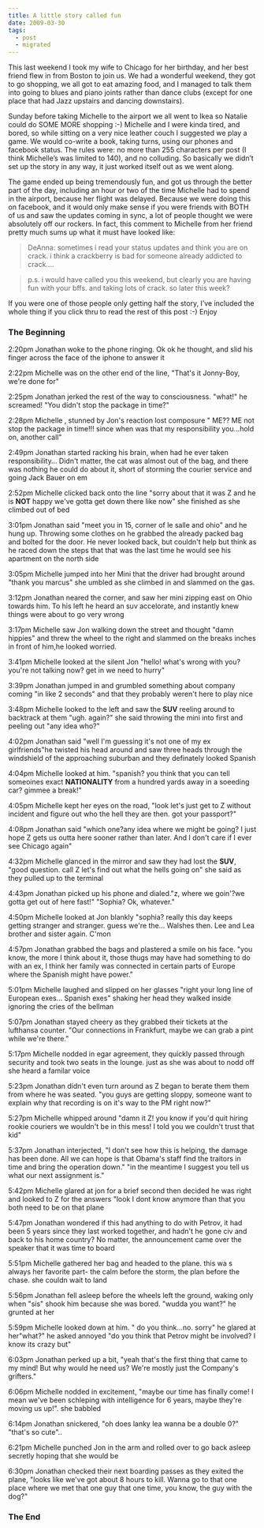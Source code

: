 ```yaml
---
title: A little story called fun
date: 2009-03-30
tags:
  - post
  - migrated
---
```


This last weekend I took my wife to Chicago for her birthday, and her best friend flew in from Boston to join us. We had a wonderful weekend, they got to go shopping, we all got to eat amazing food, and I managed to talk them into going to blues and piano joints rather than dance clubs (except for one place that had Jazz upstairs and dancing downstairs).

Sunday before taking Michelle to the airport we all went to Ikea so Natalie could do SOME MORE shopping :-) Michelle and I were kinda tired, and bored, so while sitting on a very nice leather couch I suggested we play a game. We would co-write a book, taking turns, using our phones and facebook status. The rules were: no more than 255 characters per post (I think Michelle’s was limited to 140), and no colluding. So basically we didn’t set up the story in any way, it just worked itself out as we went along.

The game ended up being tremendously fun, and got us through the better part of the day, including an hour or two of the time Michelle had to spend in the airport, because her flight was delayed. Because we were doing this on facebook, and it would only make sense if you were friends with BOTH of us and saw the updates coming in sync, a lot of people thought we were absolutely off our rockers. In fact, this comment to Michelle from her friend pretty much sums up what it must have looked like:

> DeAnna: sometimes i read your status updates and think you are on crack.
> i think a crackberry is bad for someone already addicted to crack….

> p.s. i would have called you this weekend, but clearly you are having fun with your bffs. and taking lots of crack. so later this week?

If you were one of those people only getting half the story, I’ve included the whole thing if you click thru to read the rest of this post :-) Enjoy

### The Beginning

2:20pm Jonathan woke to the phone ringing. Ok ok he thought, and slid his finger across the face of the iphone to answer it

2:22pm Michelle was on the other end of the line, "That's it Jonny-Boy, we're done for"

2:25pm Jonathan jerked the rest of the way to consciousness. "what!" he screamed! "You didn't stop the package in time?"

2:28pm Michelle , stunned by Jon's reaction lost composure " ME?? ME not stop the package in time!!! since when was that my responsibility you…hold on, another call"

2:49pm Jonathan started racking his brain, when had he ever taken responsibility… Didn't matter, the cat was almost out of the bag, and there was nothing he could do about it, short of storming the courier service and going Jack Bauer on em

2:52pm Michelle clicked back onto the line "sorry about that it was Z and he is **NOT** happy we've gotta get down there like now" she finished as she climbed out of bed

3:01pm Jonathan said "meet you in 15, corner of le salle and ohio" and he hung up. Throwing some clothes on he grabbed the already packed bag and bolted for the door. He never looked back, but couldn't help but think as he raced down the steps that that was the last time he would see his apartment on the north side

3:05pm Michelle jumped into her Mini that the driver had brought around "thank you marcus" she umbled as she climbed in and slammed on the gas.

3:12pm Jonathan neared the corner, and saw her mini zipping east on Ohio towards him. To his left he heard an suv accelorate, and instantly knew things were about to go very wrong

3:17pm Michelle saw Jon walking down the street and thought "damn hippies" and threw the wheel to the right and slammed on the breaks inches in front of him,he looked worried.

3:41pm Michelle looked at the silent Jon "hello! what's wrong with you? you're not talking now? get in we need to hurry"

3:39pm Jonathan jumped in and grumbled something about company coming "in like 2 seconds" and that they probably weren't here to play nice

3:48pm Michelle looked to the left and saw the **SUV** reeling around to backtrack at them "ugh. again?" she said throwing the mini into first and peeling out "any idea who?"

4:02pm Jonathan said "well I'm guessing it's not one of my ex girlfriends"he twisted his head around and saw three heads through the windshield of the approaching suburban and they definately looked Spanish

4:04pm Michelle looked at him. "spanish? you think that you can tell someoines exact **NATIONALITY** from a hundred yards away in a soeeding car? gimmee a break!"

4:05pm Michelle kept her eyes on the road, "look let's just get to Z without incident and figure out who the hell they are then. got your passport?"

4:08pm Jonathan said "which one?any idea where we might be going? I just hope Z gets us outta here sooner rather than later. And I don't care if I ever see Chicago again"

4:32pm Michelle glanced in the mirror and saw they had lost the **SUV**, "good question. call Z let's find out what the hells going on" she said as they pulled up to the terminal

4:43pm Jonathan picked up his phone and dialed."z, where we goin'?we gotta get out of here fast!" "Sophia? Ok, whatever."

4:50pm Michelle looked at Jon blankly "sophia? really this day keeps getting stranger and stranger. guess we're the… Walshes then. Lee and Lea brother and sister again. C'mon

4:57pm Jonathan grabbed the bags and plastered a smile on his face. "you know, the more I think about it, those thugs may have had something to do with an ex, I think her family was connected in certain parts of Europe where the Spanish might have power."

5:01pm Michelle laughed and slipped on her glasses "right your long line of European exes… Spanish exes" shaking her head they walked inside ignoring the cries of the bellman

5:07pm Jonathan stayed cheery as they grabbed their tickets at the lufthansa counter. "Our connections in Frankfurt, maybe we can grab a pint while we're there."

5:17pm Michelle nodded in egar agreement, they quickly passed through security and took two seats in the lounge. just as she was about to nodd off she heard a familar voice

5:23pm Jonathan didn't even turn around as Z began to berate them them from where he was seated. "you guys are getting sloppy, someone want to explain why that recording is on it's way to the PM right now?"

5:27pm Michelle whipped around "damn it Z! you know if you'd quit hiring rookie couriers we wouldn't be in this mess! I told you we couldn't trust that kid"

5:37pm Jonathan interjected, "I don't see how this is helping, the damage has been done. All we can hope is that Obama's staff find the traitors in time and bring the operation down." "in the meantime I suggest you tell us what our next assignment is."

5:42pm Michelle glared at jon for a brief second then decided he was right and looked to Z for the answers "look I dont know anymore than that you both need to be on that plane

5:47pm Jonathan wondered if this had anything to do with Petrov, it had been 5 years since they last worked together, and hadn't he gone civ and back to his home country? No matter, the announcement came over the speaker that it was time to board

5:51pm Michelle gathered her bag and headed to the plane. this wa s always her favorite part- the calm before the storm, the plan before the chase. she couldn wait to land

5:56pm Jonathan fell asleep before the wheels left the ground, waking only when "sis" shook him because she was bored. "wudda you want?" he grunted at her

5:59pm Michelle looked down at him. " do you think…no. sorry" he glared at her"what?" he asked annoyed "do you think that Petrov might be involved? I know its crazy but"

6:03pm Jonathan perked up a bit, "yeah that's the first thing that came to my mind! But why would he need us? We're mostly just the Company's grifters."

6:06pm Michelle nodded in excitement, "maybe our time has finally come! I mean we've been schleping with intelligence for 6 years, maybe they're moving us up!". she babbled

6:14pm Jonathan snickered, "oh does lanky lea wanna be a double 0?" "that's so cute"..

6:21pm Michelle punched Jon in the arm and rolled over to go back asleep secretly hoping that she would be

6:30pm Jonathan checked their next boarding passes as they exited the plane, "looks like we've got about 8 hours to kill. Wanna go to that one place where we met that one guy that one time, you know, the guy with the dog?"

### The End

